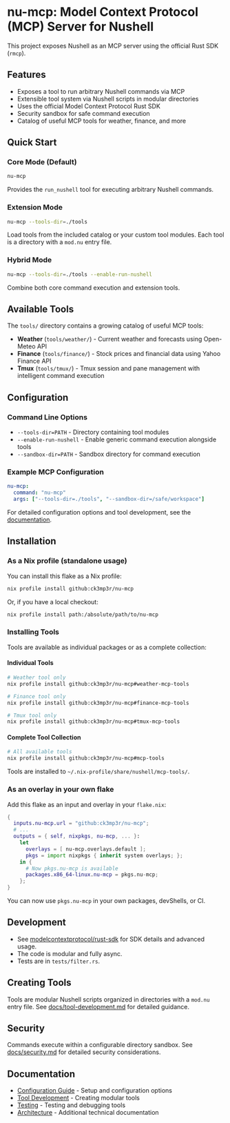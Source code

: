 # nu-mcp: Model Context Protocol (MCP) Server for Nushell

This project exposes Nushell as an MCP server using the official Rust SDK (`rmcp`).

## Features
- Exposes a tool to run arbitrary Nushell commands via MCP
- Extensible tool system via Nushell scripts in modular directories
- Uses the official Model Context Protocol Rust SDK
- Security sandbox for safe command execution
- Catalog of useful MCP tools for weather, finance, and more

## Quick Start

### Core Mode (Default)
```bash
nu-mcp
```
Provides the `run_nushell` tool for executing arbitrary Nushell commands.

### Extension Mode  
```bash
nu-mcp --tools-dir=./tools
```
Load tools from the included catalog or your custom tool modules. Each tool is a directory with a `mod.nu` entry file.

### Hybrid Mode
```bash
nu-mcp --tools-dir=./tools --enable-run-nushell
```
Combine both core command execution and extension tools.

## Available Tools

The `tools/` directory contains a growing catalog of useful MCP tools:

- **Weather** (`tools/weather/`) - Current weather and forecasts using Open-Meteo API
- **Finance** (`tools/finance/`) - Stock prices and financial data using Yahoo Finance API
- **Tmux** (`tools/tmux/`) - Tmux session and pane management with intelligent command execution

## Configuration

### Command Line Options
- `--tools-dir=PATH` - Directory containing tool modules
- `--enable-run-nushell` - Enable generic command execution alongside tools  
- `--sandbox-dir=PATH` - Sandbox directory for command execution

### Example MCP Configuration
```yaml
nu-mcp:
  command: "nu-mcp"
  args: ["--tools-dir=./tools", "--sandbox-dir=/safe/workspace"]
```

For detailed configuration options and tool development, see the [documentation](docs/).

## Installation

### As a Nix profile (standalone usage)

You can install this flake as a Nix profile:

```sh
nix profile install github:ck3mp3r/nu-mcp
```

Or, if you have a local checkout:

```sh
nix profile install path:/absolute/path/to/nu-mcp
```

### Installing Tools

Tools are available as individual packages or as a complete collection:

#### Individual Tools
```sh
# Weather tool only
nix profile install github:ck3mp3r/nu-mcp#weather-mcp-tools

# Finance tool only  
nix profile install github:ck3mp3r/nu-mcp#finance-mcp-tools

# Tmux tool only
nix profile install github:ck3mp3r/nu-mcp#tmux-mcp-tools
```

#### Complete Tool Collection
```sh
# All available tools
nix profile install github:ck3mp3r/nu-mcp#mcp-tools
```

Tools are installed to `~/.nix-profile/share/nushell/mcp-tools/`.

### As an overlay in your own flake

Add this flake as an input and overlay in your `flake.nix`:

```nix
{
  inputs.nu-mcp.url = "github:ck3mp3r/nu-mcp";
  # ...
  outputs = { self, nixpkgs, nu-mcp, ... }:
    let
      overlays = [ nu-mcp.overlays.default ];
      pkgs = import nixpkgs { inherit system overlays; };
    in {
      # Now pkgs.nu-mcp is available
      packages.x86_64-linux.nu-mcp = pkgs.nu-mcp;
    };
}
```

You can now use `pkgs.nu-mcp` in your own packages, devShells, or CI.

## Development
- See [modelcontextprotocol/rust-sdk](https://github.com/modelcontextprotocol/rust-sdk) for SDK details and advanced usage.
- The code is modular and fully async.
- Tests are in `tests/filter.rs`.

## Creating Tools

Tools are modular Nushell scripts organized in directories with a `mod.nu` entry file. See [docs/tool-development.md](docs/tool-development.md) for detailed guidance.

## Security

Commands execute within a configurable directory sandbox. See [docs/security.md](docs/security.md) for detailed security considerations.

## Documentation

- [Configuration Guide](docs/configuration.md) - Setup and configuration options
- [Tool Development](docs/tool-development.md) - Creating modular tools
- [Testing](docs/testing.md) - Testing and debugging tools
- [Architecture](docs/) - Additional technical documentation
